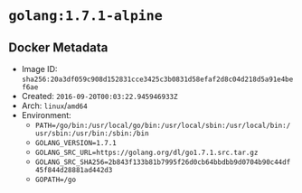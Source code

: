 # `golang:1.7.1-alpine`

## Docker Metadata

- Image ID: `sha256:20a3df059c908d152831cce3425c3b0831d58efaf2d8c04d218d5a91e4bef6ae`
- Created: `2016-09-20T00:03:22.945946933Z`
- Arch: `linux`/`amd64`
- Environment:
  - `PATH=/go/bin:/usr/local/go/bin:/usr/local/sbin:/usr/local/bin:/usr/sbin:/usr/bin:/sbin:/bin`
  - `GOLANG_VERSION=1.7.1`
  - `GOLANG_SRC_URL=https://golang.org/dl/go1.7.1.src.tar.gz`
  - `GOLANG_SRC_SHA256=2b843f133b81b7995f26d0cb64bbdbb9d0704b90c44df45f844d28881ad442d3`
  - `GOPATH=/go`
